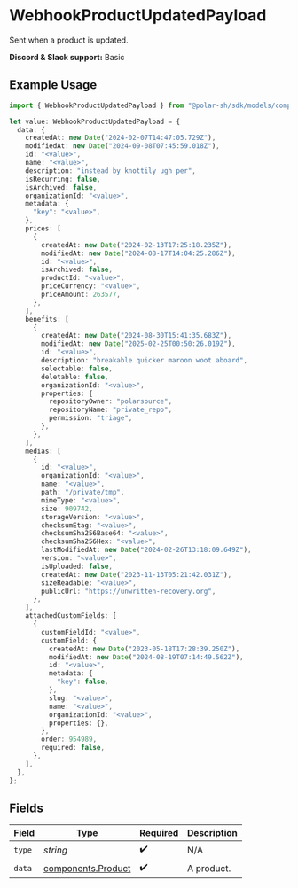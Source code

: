 # WebhookProductUpdatedPayload

Sent when a product is updated.

**Discord & Slack support:** Basic

## Example Usage

```typescript
import { WebhookProductUpdatedPayload } from "@polar-sh/sdk/models/components/webhookproductupdatedpayload.js";

let value: WebhookProductUpdatedPayload = {
  data: {
    createdAt: new Date("2024-02-07T14:47:05.729Z"),
    modifiedAt: new Date("2024-09-08T07:45:59.018Z"),
    id: "<value>",
    name: "<value>",
    description: "instead by knottily ugh per",
    isRecurring: false,
    isArchived: false,
    organizationId: "<value>",
    metadata: {
      "key": "<value>",
    },
    prices: [
      {
        createdAt: new Date("2024-02-13T17:25:18.235Z"),
        modifiedAt: new Date("2024-08-17T14:04:25.286Z"),
        id: "<value>",
        isArchived: false,
        productId: "<value>",
        priceCurrency: "<value>",
        priceAmount: 263577,
      },
    ],
    benefits: [
      {
        createdAt: new Date("2024-08-30T15:41:35.683Z"),
        modifiedAt: new Date("2025-02-25T00:50:26.019Z"),
        id: "<value>",
        description: "breakable quicker maroon woot aboard",
        selectable: false,
        deletable: false,
        organizationId: "<value>",
        properties: {
          repositoryOwner: "polarsource",
          repositoryName: "private_repo",
          permission: "triage",
        },
      },
    ],
    medias: [
      {
        id: "<value>",
        organizationId: "<value>",
        name: "<value>",
        path: "/private/tmp",
        mimeType: "<value>",
        size: 909742,
        storageVersion: "<value>",
        checksumEtag: "<value>",
        checksumSha256Base64: "<value>",
        checksumSha256Hex: "<value>",
        lastModifiedAt: new Date("2024-02-26T13:18:09.649Z"),
        version: "<value>",
        isUploaded: false,
        createdAt: new Date("2023-11-13T05:21:42.031Z"),
        sizeReadable: "<value>",
        publicUrl: "https://unwritten-recovery.org",
      },
    ],
    attachedCustomFields: [
      {
        customFieldId: "<value>",
        customField: {
          createdAt: new Date("2023-05-18T17:28:39.250Z"),
          modifiedAt: new Date("2024-08-19T07:14:49.562Z"),
          id: "<value>",
          metadata: {
            "key": false,
          },
          slug: "<value>",
          name: "<value>",
          organizationId: "<value>",
          properties: {},
        },
        order: 954989,
        required: false,
      },
    ],
  },
};
```

## Fields

| Field                                                    | Type                                                     | Required                                                 | Description                                              |
| -------------------------------------------------------- | -------------------------------------------------------- | -------------------------------------------------------- | -------------------------------------------------------- |
| `type`                                                   | *string*                                                 | :heavy_check_mark:                                       | N/A                                                      |
| `data`                                                   | [components.Product](../../models/components/product.md) | :heavy_check_mark:                                       | A product.                                               |